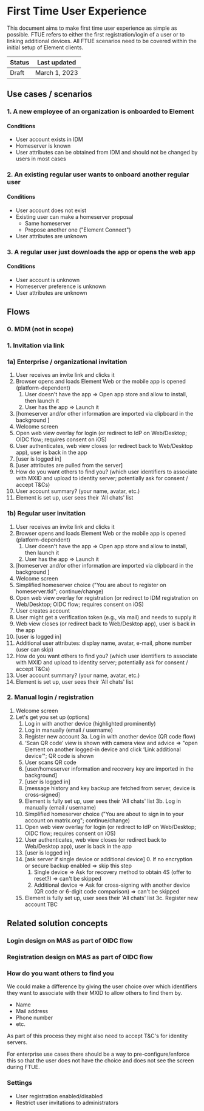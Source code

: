 # First Time User Experience

This document aims to make first time user experience as simple as possible. FTUE refers to either the first registration/login of a user or to linking additional devices. All FTUE scenarios need to be covered within the initial setup of Element clients.

| Status | Last updated |
|--|--|
| Draft | March 1, 2023 |

## Use cases / scenarios

### 1. A new employee of an organization is onboarded to Element

#### Conditions
- User account exists in IDM
- Homeserver is known
- User attributes can be obtained from IDM and should not be changed by users in most cases

### 2. An existing regular user wants to onboard another regular user

#### Conditions
- User account does not exist
- Existing user can make a homeserver proposal
	- Same homeserver
	- Propose another one ("Element Connect")
- User attributes are unknown

### 3. A regular user just downloads the app or opens the web app

#### Conditions
- User account is unknown
- Homeserver preference is unknown
- User attributes are unknown

## Flows

### 0. MDM (not in scope)

### 1. Invitation via link

### 1a) Enterprise / organizational invitation

1. User receives an invite link and clicks it
2. Browser opens and loads Element Web or the mobile app is opened (platform-dependent)
	1. User doesn't have the app => Open app store and allow to install, then launch it
	2. User has the app => Launch it
3. [homeserver and/or other information are imported via clipboard in the background ]
4. Welcome screen
5. Open web view overlay for login (or redirect to IdP on Web/Desktop; OIDC flow; requires consent on iOS)
6. User authenticates, web view closes (or redirect back to Web/Desktop app), user is back in the app
7. [user is logged in]
8. [user attributes are pulled from the server]
9. How do you want others to find you? (which user identifiers to associate with MXID and upload to identity server; potentially ask for consent / accept T&Cs)
10. User account summary? (your name, avatar, etc.)
11. Element is set up, user sees their 'All chats' list 


### 1b) Regular user invitation

1. User receives an invite link and clicks it
2. Browser opens and loads Element Web or the mobile app is opened (platform-dependent)
	1. User doesn't have the app => Open app store and allow to install, then launch it
	2. User has the app => Launch it
3. [homeserver and/or other information are imported via clipboard in the background ]
4. Welcome screen
5. Simplified homeserver choice ("You are about to register on homeserver.tld"; continue/change)
6. Open web view overlay for registration (or redirect to IDM registration on Web/Desktop; OIDC flow; requires consent on iOS)
7. User creates account
8. User might get a verification token (e.g., via mail) and needs to supply it
9. Web view closes (or redirect back to Web/Desktop app), user is back in the app
10. [user is logged in]
11. Additional user attributes: display name, avatar, e-mail, phone number (user can skip)
12. How do you want others to find you? (which user identifiers to associate with MXID and upload to identity server; potentially ask for consent / accept T&Cs)
13. User account summary? (your name, avatar, etc.)
14. Element is set up, user sees their 'All chats' list 

### 2. Manual login / registration

1.  Welcome screen
2.  Let's get you set up (options)
	1.  Log in with another device (highlighted prominently)
	2.  Log in manually (email / username)
	3.  Register new account
3a.  Log in with another device (QR code flow)
	1.  ‘Scan QR code’ view is shown with camera view and advice => "open Element on another logged-in device and click ‘Link additional device’"; QR code is shown
	2.  User scans QR code
	3.  [user/homeserver information and recovery key are imported in the background]
	4.  [user is logged in]
	5.  [message history and key backup are fetched from server, device is cross-signed]
	6.  Element is fully set up, user sees their 'All chats' list
3b. Log in manually (email / username)
	1. Simplified homeserver choice ("You are about to sign in to your account on matrix.org"; continue/change)
	2. Open web view overlay for login (or redirect to IdP on Web/Desktop; OIDC flow; requires consent on iOS)
	3. User authenticates, web view closes (or redirect back to Web/Desktop app), user is back in the app
	4. [user is logged in]
	5. [ask server if single device or additional device]
		0. If no encryption or secure backup enabled => skip this step
		1. Single device => Ask for recovery method to obtain 4S (offer to reset?) => can't be skipped
		2. Additional device => Ask for cross-signing with another device (QR code or 6-digit code comparison) => can't be skipped
	6. Element is fully set up, user sees their 'All chats' list
3c. Register new account
	TBC

## Related solution concepts

### Login design on MAS as part of OIDC flow

### Registration design on MAS as part of OIDC flow

### How do you want others to find you

We could make a difference by giving the user choice over which identifiers they want to associate with their MXID to allow others to find them by.

- Name
- Mail address
- Phone number
- etc.

As part of this process they might also need to accept T&C's for identity servers.

For enterprise use cases there should be a way to pre-configure/enforce this so that the user does not have the choice and does not see the screen during FTUE.

### Settings
- User registration enabled/disabled
- Restrict user invitations to administrators
